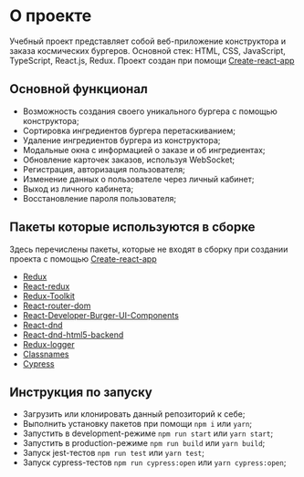 # О проекте

Учебный проект представляет собой веб-приложение конструктора и заказа космических бургеров.
Основной стек: HTML, CSS, JavaScript, TypeScript, React.js, Redux.
Проект создан при помощи [Create-react-app](https://create-react-app.dev/ "Create-react-app")

## Основной функционал

+ Возможность создания своего уникального бургера с помощью конструктора;
+ Сортировка ингредиентов бургера перетаскиванием;
+ Удаление ингредиентов бургера из конструктора;
+ Модальные окна с информацией о заказе и об ингредиентах;
+ Обновление карточек заказов, используя WebSocket;
+ Регистрация, авторизация пользователя;
+ Изменение данных о пользователе через личный кабинет;
+ Выход из личного кабинета;
+ Восстановление пароля пользователя;

## Пакеты которые используются в сборке

Здесь перечислены пакеты, которые не входят в сборку при создании проекта с помощью [Create-react-app](https://create-react-app.dev/ "Create-react-app")

+ [Redux](https://www.npmjs.com/package/redux "Redux")
+ [React-redux](https://www.npmjs.com/package/react-redux "React-redux")
+ [Redux-Toolkit](https://www.npmjs.com/package/@reduxjs/toolkit "Redux Toolkit")
+ [React-router-dom](https://www.npmjs.com/package/react-router-dom "React-router-dom")
+ [React-Developer-Burger-UI-Components](https://www.npmjs.com/package/@ya.praktikum/react-developer-burger-ui-components "React Developer Burger UI Components")
+ [React-dnd](https://www.npmjs.com/package/react-dnd "React DnD")
+ [React-dnd-html5-backend](https://www.npmjs.com/package/react-dnd-html5-backend "React DnD HTML5 Backend")
+ [Redux-logger](https://www.npmjs.com/package/redux-logger "Redux-logger")
+ [Classnames](https://www.npmjs.com/package/classnames "classnames")
+ [Cypress](https://www.npmjs.com/package/cypress "Cypress")

## Инструкция по запуску
+ Загрузить или клонировать данный репозиторий к себе;
+ Выполнить установку пакетов  при помощи `npm i` или `yarn`;
+ Запустить в development-режиме `npm run start` или `yarn start`;
+ Запустить в production-режиме `npm run build` или `yarn build`;
+ Запуск jest-тестов `npm run test` или `yarn test`;
+ Запуск cypress-тестов `npm run cypress:open` или `yarn cypress:open`;
